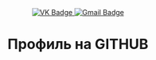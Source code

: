 <div id="badges" align ="center">
  <a href= "https://vk.com/id748018272">
     <img src= "https://img.shields.io/badge/VK-blue?style=for-the-badge&logo=VK&logoColor=white" alt="VK Badge"/>
  </a>
  
  <a href= "https://mail.google.com/mail/u/0/#inbox">
     <img src= "https://img.shields.io/badge/Email-red?style=for-the-badge&logo=Gmail&logoColor=white" alt="Gmail Badge"/>
  </a>
</div>

<div id="viewprof" aligh="center">
  <img src="https://komarev.com/ghpvc/?username=Manukov467&style=flat-square&color=blue" alt=""/>
</div>

<div id="heythere" align="center">
<h1> Профиль на GITHUB </h1>
</div>
